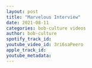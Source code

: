 ```yaml
---
layout: post
title: "Marvelous Interview"
date: 2021-08-11
categories: bob-culture videos
author: bob-culture
spotify_track_id: 
youtube_video_id: 3ri6saPeero
apple_track_id: 
youtube_metadata: 
---
```

